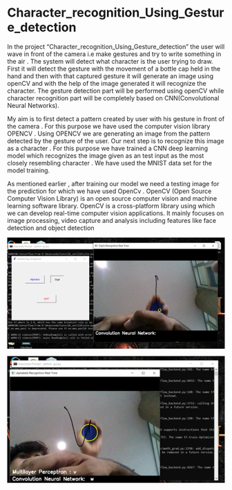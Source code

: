 # Character_recognition_Using_Gesture_detection
In the project “Character_recognition_Using_Gesture_detection” the user will wave in front of the camera i.e make gestures and try to write something in the air . The system will detect what character is the user trying to draw. First it will detect the gesture with the movement of a bottle cap held in the hand and then with that captured gesture it will generate an image using openCV and with the help of the image generated it will recognize the character. The gesture detection part will be performed using openCV while character recognition part will be completely based on CNN(Convolutional Neural Networks).



My aim is to first detect a pattern created by user with his gesture in front of the camera . For this purpose we have used the computer vision library OPENCV . Using OPENCV we are generating an image from the pattern detected by the gesture of the user. Our next step is to recognize this image as a character . For this purpose we have trained a CNN deep learning model which recognizes the image given as an test input as the most closely resembling character . We have used the MNIST data set for the model training.



As mentioned earlier , after training our model we need a testing image for the prediction for which we have used OpenCv . OpenCV (Open Source Computer Vision Library) is an open source computer vision and machine learning software library. OpenCV is a cross-platform library using which we can develop real-time computer vision applications. It mainly focuses on image processing, video capture and analysis including features like face detection and object detection








![](/character_recognition/sample3.png)








![](/character_recognition/sample2.png)




